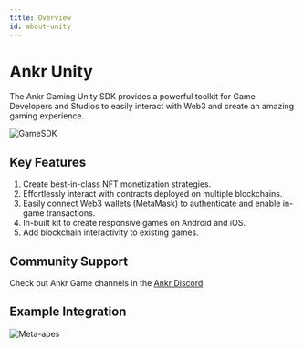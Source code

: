 ```yaml
---
title: Overview
id: about-unity
---
```

 
# Ankr Unity

The Ankr Gaming Unity SDK provides a powerful toolkit for Game Developers and Studios to easily interact with Web3 and create an amazing gaming experience. 

![GameSDK](@site/static/img/ankr-game.png)

## Key Features

1. Create best-in-class NFT monetization strategies.
2. Effortlessly interact with contracts deployed on multiple blockchains.
2. Easily connect Web3 wallets (MetaMask) to authenticate and enable in-game transactions.
3. In-built kit to create responsive games on Android and iOS. 
4. Add blockchain interactivity to existing games. 

## Community Support

Check out Ankr Game channels in the [Ankr Discord](https://discord.gg/uYaNu23Ww7).

## Example Integration

![Meta-apes](@site/static/img/metaapes.png)
